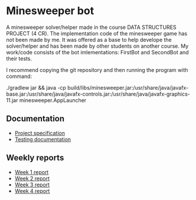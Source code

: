 # Minesweeper bot

A minesweeper solver/helper made in the course DATA STRUCTURES PROJECT (4 CR). The implementation code of the minesweeper game has not been made by me. It was offered as a base to help develope the solver/helper and has been made by other students on another course. My work/code consists of the bot imlementations: FirstBot and SecondBot and their tests.

I recommend copying the git repository and then running the program with command:

./gradlew jar && java -cp build/libs/minesweeper.jar:/usr/share/java/javafx-base.jar:/usr/share/java/javafx-controls.jar:/usr/share/java/javafx-graphics-11.jar minesweeper.AppLauncher 

## Documentation

- [Project specification](https://github.com/jullebli/minesweeperBot/blob/master/documentation/project-specification.md)
- [Testing documentation](https://github.com/jullebli/minesweeperBot/blob/master/documentation/testingDocumentation.md)

## Weekly reports

- [Week 1 report](https://github.com/jullebli/minesweeperBot/blob/master/documentation/week1report.md)
- [Week 2 report](https://github.com/jullebli/minesweeperBot/blob/master/documentation/week2report.md)
- [Week 3 report](https://github.com/jullebli/minesweeperBot/blob/master/documentation/week3report.md)
- [Week 4 report](https://github.com/jullebli/minesweeperBot/blob/master/documentation/week4report.md)
